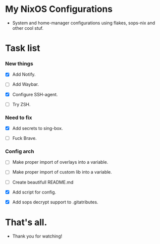 # My NixOS Configurations
- System and home-manager configurations using flakes, sops-nix and other cool stuf.



# Task list

### New things

- [x] Add Notify.

- [ ] Add Waybar.

- [x] Configure SSH-agent.

- [ ] Try ZSH.


### Need to fix 

- [x] Add secrets to sing-box.

- [ ] Fuck Brave.

### Config arch

- [ ] Make proper import of overlays into a variable.

- [ ] Make proper import of custom lib into a variable.

- [ ] Create beautifull README.md

- [x] Add script for config.

- [x] Add sops decrypt support to .gitatributes.


# That's all.
- Thank you for watching!
